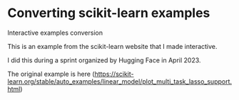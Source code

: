 # Converting scikit-learn examples

Interactive examples conversion

This is an example from the scikit-learn website that I made interactive.

I did this during a sprint organized by Hugging Face in April 2023.

The original example is here (<https://scikit-learn.org/stable/auto_examples/linear_model/plot_multi_task_lasso_support.html>)
